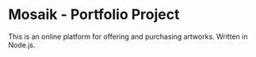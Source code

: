 # Mosaik - Portfolio Project
This is an online platform for offering and purchasing artworks.
Written in Node.js.
